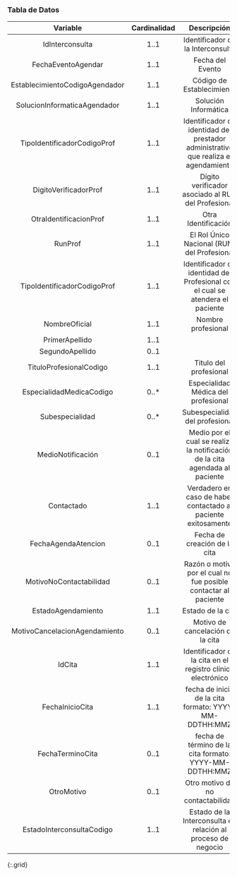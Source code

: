 ### Tabla de Datos

|          **Variable**          | **Cardinalidad** |                                   **Descripción**                                   |                           **Recurso.elemento**                           |
|:------------------------------:|:----------------:|:-----------------------------------------------------------------------------------:|:------------------------------------------------------------------------:|
|         IdInterconsulta        |       1..1       |                          Identificador de la Interconsulta                          |                        ServiceRequestLE.identifier                       |
|       FechaEventoAgendar       |       1..1       |                                   Fecha del Evento                                  |                        MessageHeaderLE.lastUpdated                       |
| EstablecimientoCodigoAgendador |       1..1       |                              Código de Establecimiento                              |                         OrganizationLE.identifier                        |
|  SolucionInformaticaAgendador  |       1..1       |                                 Solución Informática                                |                      MessageHeaderLE.source.software                     |
|   TipoIdentificadorCodigoProf  |       1..1       | Identificador de identidad del prestador administrativo que realiza el agendamiento |            Practitioner.identifier[RUN|RNPI].type            |
|      DigitoVerificadorProf     |       1..1       |                  Dígito verificador asociado al RUN del Profesional                 |            Practitioner.identifier[RUN].extension.valueString            |
|     OtraIdentificacionProf     |       1..1       |                                 Otra Identificación                                 |              Practitioner.identifier[otro].value              |
|             RunProf            |       1..1       |                     El Rol Único Nacional (RUN) del Profesional                     |                    Practitioner.identifier[RUN].value                    |
|   TipoIdentificadorCodigoProf  |       1..1       |    Identificador de identidad del Profesional con el cual se atendera el paciente   |                                                                          |
|          NombreOficial         |       1..1       |                                  Nombre profesional                                 | Practitioner.name.use=officialPractitioner.name.given=[nombre1, nombre2] |
|         PrimerApellido         |       1..1       |                                                                                     |                         Practitioner.name._family                        |
|         SegundoApellido        |       0..1       |                                                                                     |            Practitioner.name.family.extension.SegundoApellido=           |
|     TituloProfesionalCodigo    |       1..1       |                                Titulo del profesional                               |                      Practitioner.qualification[TIT]                     |
|    EspecialidadMedicaCodigo    |       0..*       |                         Especialidad Médica del profesional                         |                      Practitioner.qualification[ESP]                     |
|         Subespecialidad        |       0..*       |                           Subespecialidad del profesional                           |                    Practitioner.qualification[SUBESP]                    |
|        MedioNotificación       |       0..1       |     Medio por el cual se realiza la notificación de la cita agendada al paciente    |            AppointmentAgendarLE.extension.valueCodeableConcept           |
|           Contactado           |       1..1       |            Verdadero en caso de haber contactado al paciente exitosamente           |           AppointmentAgendarLE.extension.extension.valueBoolean          |
|       FechaAgendaAtencion      |       0..1       |                             Fecha de creación de la cita                            |                       AppointmentAgendarLE.created                       |
|     MotivoNoContactabilidad    |       0..1       |           Razón o motivo por el cual no fue posible contactar al paciente           |       AppointmentAgendarLE.extension.extension.valueCodeableConcept      |
|       EstadoAgendamiento       |       1..1       |                                  Estado de la cita                                  |                        AppointmentAgendarLE.status                       |
|  MotivoCancelacionAgendamiento |       0..1       |                           Motivo de cancelación de la cita                          |            AppointmentAgendarLE.cancelationReason.coding.code            |
|             IdCita             |       1..1       |             Identificador de la cita en el registro clínico electrónico             |                      AppointmentAgendarLE.identifier                     |
|         FechaInicioCita        |       1..1       |                fecha de inicio de la cita formato: YYYY-MM-DDTHH:MMZ                |                        AppointmentAgendarLE.start                        |
|        FechaTerminoCita        |       0..1       |                fecha de término de la cita formato: YYYY-MM-DDTHH:MMZ               |                         AppointmentAgendarLE.end                         |
|           OtroMotivo           |       0..1       |                          Otro motivo de no contactabilidad                          |    AppointmentAgendarLE.extension.extension.valueCodeableConcept.text    |
|    EstadoInterconsultaCodigo   |       1..1       |             Estado de la Interconsulta en relación al proceso de negocio            |              ServiceRequestLE.extensión.valueCodeableConcept             |
{:.grid}